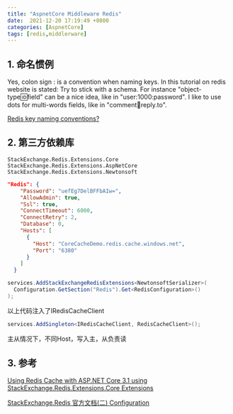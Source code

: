 ```yaml
---
title: "AspnetCore Middleware Redis"
date:  2021-12-20 17:19:49 +0800
categories: [AspnetCore]
tags: [redis,middlerware]
---
```


## 1. 命名惯例

Yes, colon sign : is a convention when naming keys. In this tutorial on redis website is stated: Try to stick with a schema. For instance "object-type:id:field" can be a nice idea, like in "user:1000:password". I like to use dots for multi-words fields, like in "comment:1234:reply.to".

[Redis key naming conventions? ](https://stackoverflow.com/questions/6965451/redis-key-naming-conventions)


## 2. 第三方依赖库

```nuget
StackExchange.Redis.Extensions.Core
StackExchange.Redis.Extensions.AspNetCore
StackExchange.Redis.Extensions.Newtonsoft
```

```json
"Redis": {
    "Password": "uefEg7DelBFFbAIw=",
    "AllowAdmin": true,
    "Ssl": true,
    "ConnectTimeout": 6000,
    "ConnectRetry": 2,
    "Database": 0,
    "Hosts": [
      {
        "Host": "CoreCacheDemo.redis.cache.windows.net",
        "Port": "6380"
      }
    ]
  }
```

```csharp
services.AddStackExchangeRedisExtensions<NewtonsoftSerializer>(
  Configuration.GetSection("Redis").Get<RedisConfiguration>()
);
```

以上代码注入了IRedisCacheClient

```csharp
services.AddSingleton<IRedisCacheClient, RedisCacheClient>();
```

主从情况下，不同Host，写入主，从负责读


## 3. 参考

[Using Redis Cache with ASP.NET Core 3.1 using StackExchange.Redis.Extensions.Core Extensions](https://tutexchange.com/using-redis-cache-with-asp-net-core-3-1-using-stackexchange-redis-extensions-core-extensions/)


[StackExchange.Redis 官方文档(二) Configuration](https://www.cnblogs.com/ArvinZhao/p/6007043.html)



